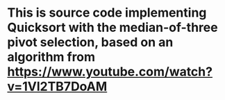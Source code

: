 # This is source code implementing Quicksort with the median-of-three pivot selection, based on an algorithm from https://www.youtube.com/watch?v=1Vl2TB7DoAM